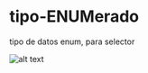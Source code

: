 # tipo-ENUMerado
tipo de datos enum, para selector





![alt text](/541203322/db41f813-a7a5-4173-a24e-30d68eb1c920.png)
